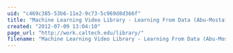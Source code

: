 ```yaml
---
uid: "c469c385-53b6-11e2-9c73-5c969d8d366f"
title: "Machine Learning Video Library - Learning From Data (Abu-Mostafa)"
created: "2012-07-09 13:04:10"
page_url: "http://work.caltech.edu/library/"
filename: "Machine Learning Video Library - Learning From Data (Abu-Mostafa).html"
---
```

